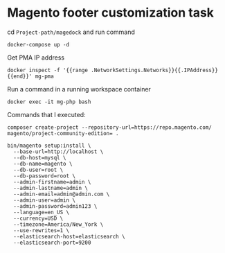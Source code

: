 # Magento footer customization task

cd `Project-path/magedock` and run command

```
docker-compose up -d
```

Get PMA IP address

```
docker inspect -f '{{range .NetworkSettings.Networks}}{{.IPAddress}}{{end}}' mg-pma
```

Run a command in a running workspace container

```
docker exec -it mg-php bash
```

Commands that I executed:

```
composer create-project --repository-url=https://repo.magento.com/ magento/project-community-edition= .
```

```
bin/magento setup:install \
  --base-url=http://localhost \
  --db-host=mysql \
  --db-name=magento \
  --db-user=root \
  --db-password=root \
  --admin-firstname=admin \
  --admin-lastname=admin \
  --admin-email=admin@admin.com \
  --admin-user=admin \
  --admin-password=admin123 \
  --language=en_US \
  --currency=USD \
  --timezone=America/New_York \
  --use-rewrites=1 \
  --elasticsearch-host=elasticsearch \
  --elasticsearch-port=9200
```
